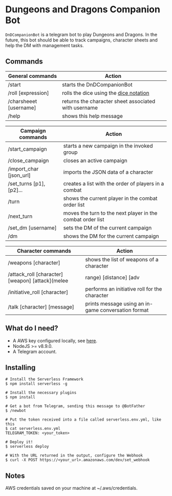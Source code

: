 # Dungeons and Dragons Companion Bot
`DnDCompanionBot` is a telegram bot to play Dungeons and Dragons. In the future, this bot should be able to track
campaigns, character sheets and help the DM with management tasks.

## Commands
General commands | Action
--------|-------
/start | starts the DnDCompanionBot
/roll [expression] | rolls the dice using the [dice notation](https://en.wikipedia.org/wiki/Dice_notation)
/charsheeet [username] | returns the character sheet associated with username
/help | shows this help message

Campaign commands | Action
--------|-------
/start_campaign | starts a new campaign in the invoked group
/close_campaign | closes an active campaign
/import_char [json_url] | imports the JSON data of a character
/set_turns [p1],[p2]... | creates a list with the order of players in a combat
/turn | shows the current player in the combat order list
/next_turn | moves the turn to the next player in the combat order list
/set_dm [username] | sets the DM of the current campaign
/dm | shows the DM for the current campaign

Character commands | Action
--------|-------
/weapons [character] | shows the list of weapons of a character
/attack_roll [character] [weapon] [attack](melee|range) [distance] [adv|disadv] | performs an attack roll
/initiative_roll [character] | performs an initiative roll for the character
/talk [character] [message] | prints message using an in-game conversation format

## What do I need?
- A AWS key configured locally, see [here](https://serverless.com/framework/docs/providers/aws/guide/credentials/).
- NodeJS >= v8.9.0.
- A Telegram account.

## Installing
```
# Install the Serverless Framework
$ npm install serverless -g

# Install the necessary plugins
$ npm install

# Get a bot from Telegram, sending this message to @BotFather
$ /newbot

# Put the token received into a file called serverless.env.yml, like this
$ cat serverless.env.yml
TELEGRAM_TOKEN: <your_token>

# Deploy it!
$ serverless deploy

# With the URL returned in the output, configure the Webhook
$ curl -X POST https://<your_url>.amazonaws.com/dev/set_webhook
```


## Notes
AWS credentials saved on your machine at ~/.aws/credentials.
